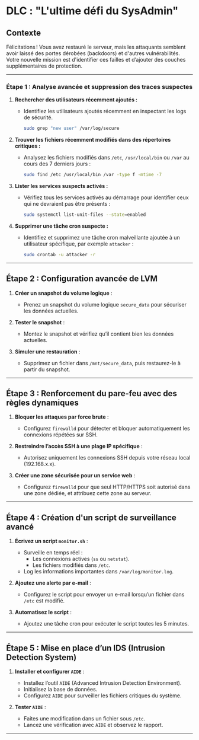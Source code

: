 # DLC : "L'ultime défi du SysAdmin"

## Contexte
Félicitations ! Vous avez restauré le serveur, mais les attaquants semblent avoir laissé des portes dérobées (backdoors) et d'autres vulnérabilités. Votre nouvelle mission est d'identifier ces failles et d’ajouter des couches supplémentaires de protection.

---

### Étape 1 : Analyse avancée et suppression des traces suspectes

1. **Rechercher des utilisateurs récemment ajoutés :**
   - Identifiez les utilisateurs ajoutés récemment en inspectant les logs de sécurité.
     ```bash
     sudo grep "new user" /var/log/secure
     ```

2. **Trouver les fichiers récemment modifiés dans des répertoires critiques :**
   - Analysez les fichiers modifiés dans `/etc`, `/usr/local/bin` ou `/var` au cours des 7 derniers jours :
     ```bash
     sudo find /etc /usr/local/bin /var -type f -mtime -7
     ```

3. **Lister les services suspects activés :**
   - Vérifiez tous les services activés au démarrage pour identifier ceux qui ne devraient pas être présents :
     ```bash
     sudo systemctl list-unit-files --state=enabled
     ```

4. **Supprimer une tâche cron suspecte :**
   - Identifiez et supprimez une tâche cron malveillante ajoutée à un utilisateur spécifique, par exemple `attacker` :
     ```bash
     sudo crontab -u attacker -r
     ```
---

## Étape 2 : Configuration avancée de LVM

1. **Créer un snapshot du volume logique** :
   - Prenez un snapshot du volume logique `secure_data` pour sécuriser les données actuelles.

2. **Tester le snapshot** :
   - Montez le snapshot et vérifiez qu’il contient bien les données actuelles.

3. **Simuler une restauration** :
   - Supprimez un fichier dans `/mnt/secure_data`, puis restaurez-le à partir du snapshot.

---

## Étape 3 : Renforcement du pare-feu avec des règles dynamiques

1. **Bloquer les attaques par force brute** :
   - Configurez `firewalld` pour détecter et bloquer automatiquement les connexions répétées sur SSH.

2. **Restreindre l’accès SSH à une plage IP spécifique** :
   - Autorisez uniquement les connexions SSH depuis votre réseau local (192.168.x.x).

3. **Créer une zone sécurisée pour un service web** :
   - Configurez `firewalld` pour que seul HTTP/HTTPS soit autorisé dans une zone dédiée, et attribuez cette zone au serveur.

---

## Étape 4 : Création d'un script de surveillance avancé

1. **Écrivez un script `monitor.sh`** :
   - Surveille en temps réel :
     - Les connexions actives (`ss` ou `netstat`).
     - Les fichiers modifiés dans `/etc`.
   - Log les informations importantes dans `/var/log/monitor.log`.

2. **Ajoutez une alerte par e-mail** :
   - Configurez le script pour envoyer un e-mail lorsqu’un fichier dans `/etc` est modifié.

3. **Automatisez le script** :
   - Ajoutez une tâche cron pour exécuter le script toutes les 5 minutes.

---

## Étape 5 : Mise en place d’un IDS (Intrusion Detection System)

1. **Installer et configurer `AIDE`** :
   - Installez l’outil `AIDE` (Advanced Intrusion Detection Environment).
   - Initialisez la base de données.
   - Configurez `AIDE` pour surveiller les fichiers critiques du système.

2. **Tester `AIDE`** :
   - Faites une modification dans un fichier sous `/etc`.
   - Lancez une vérification avec `AIDE` et observez le rapport.

---